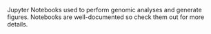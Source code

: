 Jupyter Notebooks used to perform genomic analyses and generate figures. Notebooks are well-documented so check them out for more details.